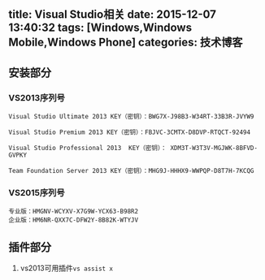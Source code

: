 title: Visual Studio相关
date: 2015-12-07 13:40:32
tags: [Windows,Windows Mobile,Windows Phone]
categories: 技术博客
---

## 安装部分

### VS2013序列号

	Visual Studio Ultimate 2013 KEY（密钥）：BWG7X-J98B3-W34RT-33B3R-JVYW9

	Visual Studio Premium 2013 KEY（密钥）：FBJVC-3CMTX-D8DVP-RTQCT-92494

	Visual Studio Professional 2013  KEY（密钥）： XDM3T-W3T3V-MGJWK-8BFVD-GVPKY

	Team Foundation Server 2013 KEY（密钥）：MHG9J-HHHX9-WWPQP-D8T7H-7KCQG

### VS2015序列号

	专业版：HMGNV-WCYXV-X7G9W-YCX63-B98R2
	企业版：HM6NR-QXX7C-DFW2Y-8B82K-WTYJV
<!-- more -->
## 插件部分

1. vs2013可用插件`vs assist x`
